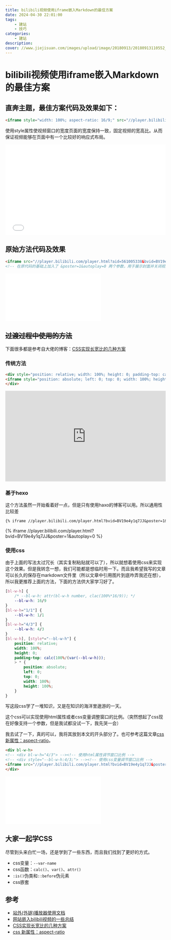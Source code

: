 ```yaml
---
title: bilibili视频使用iframe嵌入Markdown的最佳方案
date: 2024-04-30 22:01:00
tags:
    - 建站
    - 技巧
categories:
    - 建站
description:
cover: //www.jiejisuan.com/images/upload/image/20180913/20180913110552_13874.jpg
---
```


# bilibili视频使用iframe嵌入Markdown的最佳方案

## 直奔主题，最佳方案代码及效果如下：

```md
<iframe style="width: 100%; aspect-ratio: 16/9;" src="//player.bilibili.com/player.html?bvid=BV19e4y1q7JJ&poster=1&autoplay=0" frameborder="no" scrolling="no"></iframe>
```

使用style属性使视频窗口的宽度页面的宽度保持一致，固定视频的宽高比。从而保证视频能够在页面中有一个比较好的响应式布局。

<iframe style="width: 100%; aspect-ratio: 16/9;" src="//player.bilibili.com/player.html?bvid=BV19e4y1q7JJ&poster=1&autoplay=0" frameborder="no" scrolling="no"></iframe>

## 原始方法代码及效果

```md
<iframe src="//player.bilibili.com/player.html?aid=561005338&bvid=BV19e4y1q7JJ&cid=846391446&p=1&poster=1&autoplay=0" scrolling="no" border="0" frameborder="no" framespacing="0" allowfullscreen="true"></iframe>
<!-- 在原代码的基础上加入了 &poster=1&autoplay=0 两个参数，用于展示封面并关闭视频自动播放 -->
```

<iframe src="//player.bilibili.com/player.html?aid=561005338&bvid=BV19e4y1q7JJ&cid=846391446&p=1&poster=1&autoplay=0" scrolling="no" border="0" frameborder="no" framespacing="0" allowfullscreen="true"></iframe>

## ~~过渡过程中使用的方法~~

下面很多都是参考自大佬的博客：[CSS实现长宽比的几种方案](https://www.cnblogs.com/thinkingthigh/p/15723303.html)

### 传统方法

```md
<div style="position: relative; width: 100%; height: 0; padding-top: calc(100% * 9 / 16);">
<iframe style="position: absolute; left: 0; top: 0; width: 100%; height: 100%;" src="//player.bilibili.com/player.html?bvid=BV19e4y1q7JJ&poster=1&autoplay=0" frameborder="no" scrolling="no"></iframe>
</div>
```

<div style="position: relative; width: 100%; height: 0; padding-top: calc(100% * 9 / 16);">
<iframe style="position: absolute; left: 0; top: 0; width: 100%; height: 100%;" src="https://player.bilibili.com/player.html?bvid=BV19e4y1q7JJ&poster=1&autoplay=0" frameborder="no" scrolling="no"></iframe>
</div>

### 基于hexo

这个方法虽然一开始看着好一点，但是只有使用haxo的博客可以用。所以通用性比较差

```md
{% iframe //player.bilibili.com/player.html?bvid=BV19e4y1q7JJ&poster=1&autoplay=0 %}
```

{% iframe //player.bilibili.com/player.html?bvid=BV19e4y1q7JJ&poster=1&autoplay=0 %}

### 使用css

由于上面的写法太过冗长（其实复制粘贴就可以了），所以就想着使用css来实现这个效果。但是我转念一想，我们可能都是想临时用一下。而且我希望我写的文章可以长久的保存在markdown文件里（所以文章中引用图片到底咋弄我还在想），所以我更推荐上面的方法，下面的方法供大家学习好了。

```css
[bl-w-h] {
    /* --bl-w-h: attr(bl-w-h number, clac(100%*16/9)); */
    --bl-w-h: 16/9
}
[bl-w-h="1/1"] {
    --bl-w-h: 1/1
}
[bl-w-h="4/3"] {
    --bl-w-h: 4/3
}
[bl-w-h], [style*="--bl-w-h"] {
    position: relative;
    width: 100%;
    height: 0;
    padding-top: calc(100%/(var(--bl-w-h)));
    > * {
        position: absolute;
        left: 0;
        top: 0;
        width: 100%;
        height: 100%;
    }
}
```

写这段css学了一堆知识，又是在知识的海洋里遨游的一天。

这个css可以实现使用html属性或者css变量调整窗口的比例。（突然想起了css现在好像支持一个参数，但是我试都没试一下，我先哭一会）

我去试了一下，真的可以，我将其放到本文的开头部分了。也可参考这篇文章[css 新属性：aspect-ratio](https://zhuanlan.zhihu.com/p/348596969)。

```md
<div bl-w-h>
<!-- <div bl-w-h="4/3"> --><!-- 使用html属性调节窗口比例 -->
<!-- <div style="--bl-w-h:4/3;"> --><!-- 使用css变量调节窗口比例 -->
<iframe src="//player.bilibili.com/player.html?bvid=BV19e4y1q7JJ&poster=1&autoplay=0" frameborder="no" scrolling="no"></iframe>
</div>
```

<div bl-w-h>
<iframe src="//player.bilibili.com/player.html?bvid=BV19e4y1q7JJ&poster=1&autoplay=0" frameborder="no" scrolling="no"></iframe>
</div>

## 大家一起学CSS

尽管到头来白忙一场，还是学到了一些东西，而且我们找到了更好的方式。
- css变量：`--var-name`
- css函数：`calc()`、`var()`、`attr()`
- `:is()`伪类和`::before`伪元素
- css嵌套


## 参考

- [站外(外链)播放器使用文档](//player.bilibili.com)
- [网站嵌入bilibili视频的一些总结](//www.bilibili.com/read/cv6775208/)
- [CSS实现长宽比的几种方案](https://www.cnblogs.com/thinkingthigh/p/15723303.html)
- [css 新属性：aspect-ratio](https://zhuanlan.zhihu.com/p/348596969)
